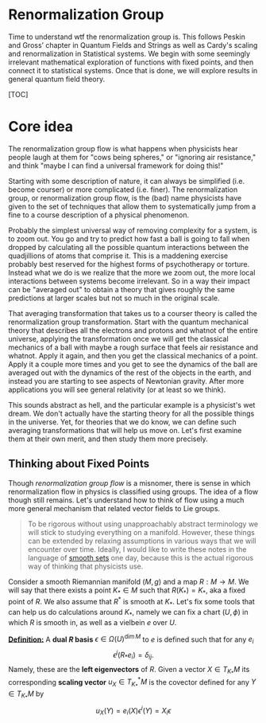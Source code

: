 # Renormalization Group

Time to understand wtf the renormalization group is. This follows Peskin and Gross’ chapter in Quantum Fields and Strings as well as Cardy's scaling and renormalization in Statistical systems. We begin with some seemingly irrelevant mathematical exploration of functions with fixed points, and then connect it to statistical systems. Once that is done, we will explore results in general quantum field theory.

[TOC]



# Core idea

The renormalization group flow is what happens when physicists hear people laugh at them for "cows being spheres," or "ignoring air resistance," and think "maybe I can find a universal framework for doing this!"

Starting with some description of nature, it can always be simplified (i.e. become courser) or more complicated (i.e. finer). The renormalization group, or renormalization group flow, is the (bad) name physicists have given to the set of techniques that allow them to systematically jump from a fine to a course description of a physical phenomenon.

Probably the simplest universal way of removing complexity for a system, is to zoom out. You go and try to predict how fast a ball is going to fall when dropped by calculating all the possible quantum interactions between the quadjillions of atoms that comprise it. This is a maddening exercise probably best reserved for the highest forms of psychotherapy or torture. Instead what we do is we realize that the more we zoom out, the more local interactions between systems become irrelevant. So in a way their impact can be "averaged out" to obtain a theory that gives roughly the same predictions at larger scales but not so much in the original scale. 

That averaging transformation that takes us to a courser theory is called the renormalization group transformation. Start with the quantum mechanical theory that describes all the electrons and protons and whatnot of the entire universe, applying the transformation once we will get the classical mechanics of a ball with maybe a rough surface that feels air resistance and whatnot. Apply it again, and then you get the classical mechanics of a point. Apply it a couple more times and you get to see the dynamics of the ball are averaged out with the dynamics of the rest of the objects in the earth, and instead you are starting to see aspects of Newtonian gravity. After more applications you will see general relativity (or at least so we think).

This sounds abstract as hell, and the particular example is a physicist's wet dream. We don't actually have the starting theory for all the possible things in the universe. Yet, for theories that we do know, we can define such averaging transformations that will help us move on. Let's first examine them at their own merit, and then study them more precisely.



## Thinking about Fixed Points 

Though *renormalization group flow* is a misnomer, there is sense in which renormalization flow in physics is classified using groups. The idea of a flow though still remains. Let's understand how to think of flow using a much more general mechanism that related vector fields to Lie groups.

> To be rigorous without using unapproachably abstract terminology we will stick to studying everything on a manifold. However, these things can be extended by relaxing assumptions in various ways that we will encounter over time. Ideally, I would like to write these notes in the language of [smooth sets](https://ncatlab.org/nlab/show/geometry+of+physics+--+smooth+sets) one day, because this is the actual rigorous way of thinking that physicists use.

Consider a smooth Riemannian manifold $(M,g)$ and a map $R: M \to M$. We will say that there exists a point $K_\ast \in M$ such that $R(K_\ast) = K_\ast$, aka a fixed point of $R$. We also assume that $R^\ast$ is smooth at $K_\ast$. Let's fix some tools that can help us do calculations around $K_\ast$, namely we can fix a chart $(U,\phi)$ in which $R$ is smooth in, as well as a vielbein $e$ over $U$. 

**<u>Definition:</u>** A **dual $R$ basis** $\epsilon \in \Omega(U)^{\dim M}$ to $e$ is defined such that for any $e_i$
$$
\epsilon^j(R_\ast e_i) = \delta_{ij}.
$$
Namely, these are the **left eigenvectors** of $R$. Given a vector $X \in T_{K_\ast} M$ its corresponding **scaling vector** $u_X \in T_{K_\ast}^\ast M$ is the covector defined for any $Y \in T_{K_\ast} M$ by
$$
u_X(Y) = e_i(X) \epsilon^i(Y) = X_i \epsilon 
$$












